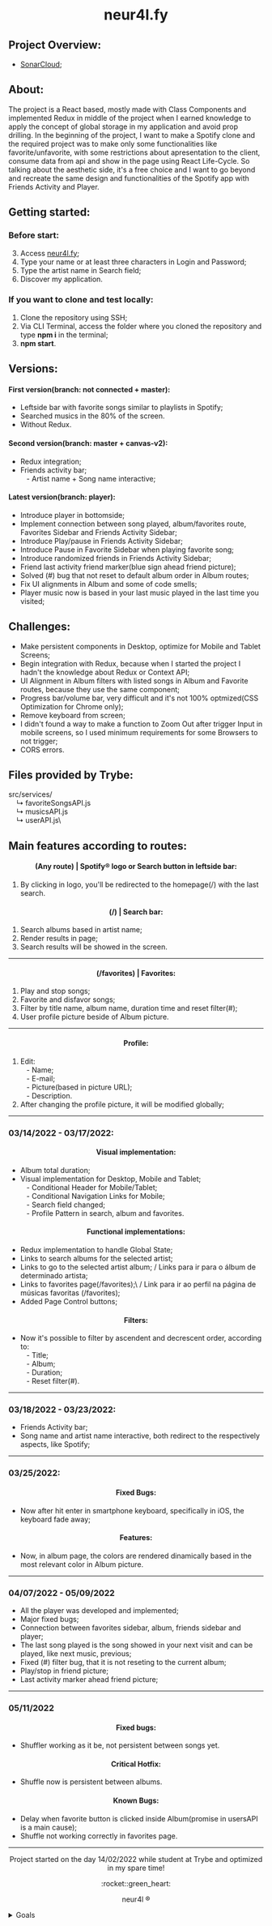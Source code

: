 <div align="center">
  <h1>neur4l.fy</h1>
</div>

## Project Overview:
- [SonarCloud](https://sonarcloud.io/project/overview?id=byneur4l_neur4l.fy);

## About:
The project is a React based, mostly made with Class Components and implemented Redux in middle of the project when I earned knowledge to apply the concept of global storage in my application and avoid prop drilling. In the beginning of the project, I want to make a Spotify clone and the required project was to make only some functionalities like favorite/unfavorite, with some restrictions about apresentation to the client, consume data from api and show in the page using React Life-Cycle.
So talking about the aesthetic side, it's a free choice and I want to go beyond and recreate the same design and functionalities of the Spotify app with Friends Activity and Player.

## Getting started:
### Before start:
3. Access [neur4l.fy](https://neuralfy.vercel.app/);
4. Type your name or at least three characters in Login and Password;
5. Type the artist name in Search field;
6. Discover my application.

### If you want to clone and test locally:
1. Clone the repository using SSH;
2. Via CLI Terminal, access the folder where you cloned the repository and type __**npm i**__ in the terminal;
3. __**npm start**__.

## Versions:
#### First version(branch: not connected + master):
- Leftside bar with favorite songs similar to playlists in Spotify;
- Searched musics in the 80% of the screen.
- Without Redux.

#### Second version(branch: master + canvas-v2):
- Redux integration;
- Friends activity bar;\
&nbsp;&nbsp; - Artist name + Song name interactive;

#### Latest version(branch: player):
- Introduce player in bottomside;
- Implement connection between song played, album/favorites route, Favorites Sidebar and Friends Activity Sidebar;
- Introduce Play/pause in Friends Activity Sidebar;
- Introduce Pause in Favorite Sidebar when playing favorite song;
- Introduce randomized friends in Friends Activity Sidebar;
- Friend last activity friend marker(blue sign ahead friend picture);
- Solved (#) bug that not reset to default album order in Album routes;
- Fix UI alignments in Album and some of code smells;
- Player music now is based in your last music played in the last time you visited; 

## Challenges:
- Make persistent components in Desktop, optimize for Mobile and Tablet Screens;
- Begin integration with Redux, because when I started the project I hadn't the knowledge about Redux or Context API;
- UI Alignment in Album filters with listed songs in Album and Favorite routes, because they use the same component;
- Progress bar/volume bar, very difficult and it's not 100% optmized(CSS Optimization for Chrome only);
- Remove keyboard from screen;
- I didn't found a way to make a function to Zoom Out after trigger Input in mobile screens, so I used minimum requirements for some Browsers to not trigger;
- CORS errors.

## Files provided by Trybe:
src/services/\
&nbsp;&nbsp;&nbsp; ↳ favoriteSongsAPI.js\
&nbsp;&nbsp;&nbsp; ↳ musicsAPI.js\
&nbsp;&nbsp;&nbsp; ↳ userAPI.js\

## Main features according to routes:

<div align="center">
  <h4>(Any route) | Spotify® logo or Search button in leftside bar:</h4>
</div>

1. By clicking in logo, you'll be redirected to the homepage(/) with the last search.

<div align="center">
  <h4>(/) | Search bar:</h4>
</div>

1. Search albums based in artist name;
2. Render results in page;
3. Search results will be showed in the screen.
___

<div align="center">
  <h4>(/favorites) | Favorites:</h4>
</div>

1. Play and stop songs;
2. Favorite and disfavor songs;
3. Filter by title name, album name, duration time and reset filter(#);
4. User profile picture beside of Album picture. 

___

<div align="center">
  <h4>Profile:</h4>
</div>

1. Edit:\
&nbsp;&nbsp; - Name;\
&nbsp;&nbsp; - E-mail;\
&nbsp;&nbsp; - Picture(based in picture URL);\
&nbsp;&nbsp; - Description.
2. After changing the profile picture, it will be modified globally; 

___

### 03/14/2022 - 03/17/2022:

<div align="center">
  <h4>Visual implementation:</h4>
</div>

- Album total duration;
- Visual implementation for Desktop, Mobile and Tablet;\
&nbsp;&nbsp; - Conditional Header for Mobile/Tablet;\
&nbsp;&nbsp; - Conditional Navigation Links for Mobile;\
&nbsp;&nbsp; - Search field changed;\
&nbsp;&nbsp; - Profile Pattern in search, album and favorites.

<div align="center">
  <h4>Functional implementations:</h4>
</div>

- Redux implementation to handle Global State;
- Links to search albums for the selected artist;
- Links to go to the selected artist album; / Links para ir para o álbum de determinado artista;
- Links to favorites page(/favorites);\ / Link para ir ao perfil na página de músicas favoritas (/favorites);
- Added Page Control buttons;

<div align="center">
  <h4>Filters:</h4>
</div>

- Now it's possible to filter by ascendent and decrescent order, according to:\
&nbsp;&nbsp; - Title;\
&nbsp;&nbsp; - Album;\
&nbsp;&nbsp; - Duration;\
&nbsp;&nbsp; - Reset filter(#).

___

### 03/18/2022 - 03/23/2022:

- Friends Activity bar;
- Song name and artist name interactive, both redirect to the respectively aspects, like Spotify;

___

### 03/25/2022:

<div align="center">
  <h4>Fixed Bugs:</h4>
</div>

- Now after hit enter in smartphone keyboard, specifically in iOS, the keyboard fade away;

<div align="center">
  <h4>Features:</h4>
</div>

- Now, in album page, the colors are rendered dinamically based in the most relevant color in Album picture.

___

### 04/07/2022 - 05/09/2022

- All the player was developed and implemented;
- Major fixed bugs;
- Connection between favorites sidebar, album, friends sidebar and player;
- The last song played is the song showed in your next visit and can be played, like next music, previous;
- Fixed (#) filter bug, that it is not reseting to the current album;
- Play/stop in friend picture;
- Last activity marker ahead friend picture;
___

### 05/11/2022

<div align="center">
  <h4>Fixed bugs:</h4>
</div>

- Shuffler working as it be, not persistent between songs yet.

<div align="center">
  <h4>Critical Hotfix:</h4>
</div>

- Shuffle now is persistent between albums.

<div align="center">
  <h4>Known Bugs:</h4>
</div>

- Delay when favorite button is clicked inside Album(promise in usersAPI is a main cause);
- Shuffle not working correctly in favorites page.

___

<div align="center">
  <p>Project started on the day 14/02/2022 while student at Trybe and optimized in my spare time!</p>
  <p>:rocket::green_heart:</p>
  <p>neur4l ®</p>
</div>

<details>
  <summary>Goals</summary>
  <p>- [ ] [0/20] - Remove the max of code smells until date 05/18.</p>
</details>
